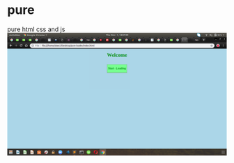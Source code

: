 # pure
pure html css and js
![images](https://raw.githubusercontent.com/ROHAN-TANDEL/pure/master/Screenshot%20from%202018-11-01%2014-07-39.png)
